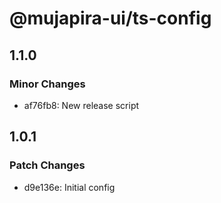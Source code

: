 # @mujapira-ui/ts-config

## 1.1.0

### Minor Changes

- af76fb8: New release script

## 1.0.1

### Patch Changes

- d9e136e: Initial config

